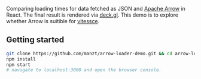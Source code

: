 Comparing loading times for data fetched as JSON and [Apache Arrow](https://arrow.apache.org/) in React. The final result is rendered via [deck.gl](https://github.com/uber/deck.gl). This demo is to explore whether Arrow is suitible for [vitessce](http://vitessce.io/).

## Getting started
```bash
git clone https://github.com/manzt/arrow-loader-demo.git && cd arrow-loader-demo
npm install
npm start
# navigate to localhost:3000 and open the browser console.
```
